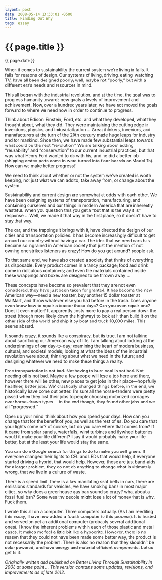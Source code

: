 ```yaml
---
layout: post
date: 2008-05-14 13:33:01 -0500
title: Finding Out Why
tags: essay
---
```


{{ page.title }}
================

<p class="meta">{{ page.date }}</p>

When it comes to sustainability the current system we’re living in fails. It fails for reasons of design. Our systems of living, driving, eating, watching TV, have all been designed poorly; well, maybe not “poorly,” but with a different era’s needs and resources in mind.

This all began with the industrial revolution, and at the time, the goal was to progress humanity towards new goals a levels of improvement and achievement. Now, over a hundred years later, we have not moved the goals forward to where we need now in order to continue to progress.

Think about Edison, Einstein, Ford, etc. and what they developed, what they thought about, what they did. They were maintaining the cutting edge in inventions, physics, and industrialization … Great thinkers, inventors, and manufacturers at the turn of the 20th century made huge leaps for industry and for mankind. Since then, we have made few substantial leaps towards what could be the next “revolution.” We are talking about adding “reusability” and “conservation” to our current industrial practices, but that was what Henry Ford wanted to do with his, and he did a better job (shipping crates parts came in were turned into floor boards on Model Ts). How can we make better progress?

We need to think about whether or not the system we’ve created is worth keeping, not just what we can add to, take away from, or change about the system.

Sustainability and current design are somewhat at odds with each other. We have been designing systems of transportation, manufacturing, and containing ourselves and our things in modern America that are inherently wasteful. When you question this you get a “but that is the way it is” response … Well, we made it that way in the first place, so it doesn’t have to stay that way.

The car, and the trappings it brings with it, have directed the design of our cities and transportation policies. It has become increasingly difficult to get around our country without having a car. The idea that we need cars has become so ingrained in American society that just the mention of not owning one strikes listeners as crazy! How do you get around? people ask.

To that same end, we have also created a society that thinks of everything as disposable. Every product comes in a fancy package; food and drink come in ridiculous containers; and even the materials contained inside these wrappings and boxes are designed to be thrown away …

These concepts have become so prevalent that they are not even considered; they have just been taken for granted. It has become the new American way—need a new toaster, buy another 15 dollar toaster at WalMart, and throw whatever else you had before in the trash. Does anyone even know how to repair a toaster these days? Can you even repair one? Does it even matter? It apparently costs more to pay a real person down the street (though more likely down the highway) to look at it than build it on the other side of the world and ship it by boat and truck 10,000 miles. This seems absurd.

It sounds crazy, it sounds like a conspiracy, but its true. I am not talking about sacrificing our American way of life. I am talking about looking at the underpinnings of our day-to-day; examining the heart of modern business, cultural, and societal models; looking at what the ideas of the industrial revolution were about; thinking about what we need in the future; and designing whatever we need to make these things a reality.

Free transportation is not bad. Not having to burn coal is not bad. Not needing oil is not bad. Maybe a few people will lose a job here and there, however there will be other, new places to get jobs in their place—hopefully healthier, better jobs. We’ drastically changed things before, in the end, we historically have come out better. I’m sure all the horse-tenders were pretty pissed when they lost their jobs to people choosing motorized carriages over horse-drawn types … in the end though, they found other jobs and we all “progressed.”

Open up your mind, think about how you spend your days. How can you change that for the benefit of you, as well as the rest of us. Do you care that your lights come on? of course, but do you care where that comes from? If it came from solar panels, waterfalls, wind turbines and flywheel batteries would it make your life different? I say it would probably make your life better, but at the least your life would stay the same.

You can do a Google search for things to do to make yourself green. If everyone changed their lights to CFL and LEDs that would help, if everyone started driving a hybrid, that would help. However, those are just band-aids for a larger problem, they do not do anything to change what is ultimately wrong, that we live in a culture of waste.

There is a speed limit, there is a law mandating seat belts in cars, there are emissions standards for vehicles, we have smoking bans in most major cities, so why does a greenhouse gas ban sound so crazy? what about a fossil fuel ban? Some wealthy people might lose a lot of money that is why. Fuck them.

I wrote this all on a computer. Three computers actually. (As I am reediting this essay, I have now added a fourth computer to this process). It is hosted and served on yet an additional computer (probably several additional ones). I know the inherent problems within each of those plastic and metal cases. It makes me feel a little bit like a hypocrite. However, there is no reason that they could not have been made some better way, the product is not necessarily the problem. There is also no reason that they shouldn’t be solar powered, and have energy and material efficient components. Let us get to it.

_Originally written and published on [Better Living Through Sustainability](http://www.betterlivingthroughsustainability.com/node/4) in 2008 at some point … This version contains some updates, revisions, and improvements as of late 2012._